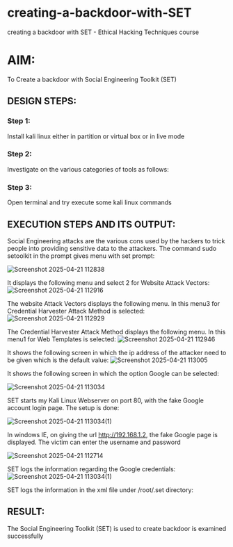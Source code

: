 # creating-a-backdoor-with-SET
creating a backdoor with SET - Ethical Hacking Techniques course

# AIM:
To Create a backdoor with Social Engineering Toolkit (SET)

## DESIGN STEPS:

### Step 1:

Install kali linux either in partition or virtual box or in live mode


### Step 2:

Investigate on the various categories of tools as follows:

### Step 3:

Open terminal and try execute some kali linux commands

## EXECUTION STEPS AND ITS OUTPUT:
Social Engineering attacks are the various cons used by the hackers to trick people into providing sensitive data to the attackers. 
The command sudo setoolkit in the prompt gives menu with set prompt:

![Screenshot 2025-04-21 112838](https://github.com/user-attachments/assets/91d626ea-7bce-4431-a304-2fd638917936)

It displays the following menu and select 2 for Website Attack Vectors:
![Screenshot 2025-04-21 112916](https://github.com/user-attachments/assets/931116fa-f459-4505-9b5b-ecc35b3524c6)


The website Attack Vectors displays the following menu. In this menu3 for Credential Harvester Attack Method is selected:
![Screenshot 2025-04-21 112929](https://github.com/user-attachments/assets/40076293-cfd1-4ebd-99c8-71b5909ba73d)

The Credential Harvester Attack Method displays the following menu. In this menu1 for Web Templates is selected:
![Screenshot 2025-04-21 112946](https://github.com/user-attachments/assets/331d26be-7be9-415f-a46a-3b264cac56cc)

It shows the following screen in which the ip address of the attacker need to be given which is the default value:
![Screenshot 2025-04-21 113005](https://github.com/user-attachments/assets/3fd76b4d-3274-4c91-ae50-18c1024a0cd7)

It shows the following screen in which the option Google can be selected:


![Screenshot 2025-04-21 113034](https://github.com/user-attachments/assets/d75763b9-e39b-4407-856c-99d18413c11e)

SET starts my Kali Linux Webserver on port 80, with the fake Google account login page. The setup is done:

![Screenshot 2025-04-21 113034(1)](https://github.com/user-attachments/assets/b4bc3b4b-cf1f-4dba-b429-f88088586bc5)

In windows IE, on giving the url http://192.168.1.2, the fake Google page is displayed. The victim can enter the username and password

![Screenshot 2025-04-21 112714](https://github.com/user-attachments/assets/85ef3842-61dd-49c7-adfe-05b71290fd91)

SET logs the information regarding the Google credentials:
![Screenshot 2025-04-21 113034(1)](https://github.com/user-attachments/assets/06318da7-18eb-43a8-9b63-76f34ed4a1d8)

SET logs the information in the xml file under /root/.set directory:








## RESULT:
The Social Engineering Toolkit (SET) is used to create backdoor is  examined successfully
